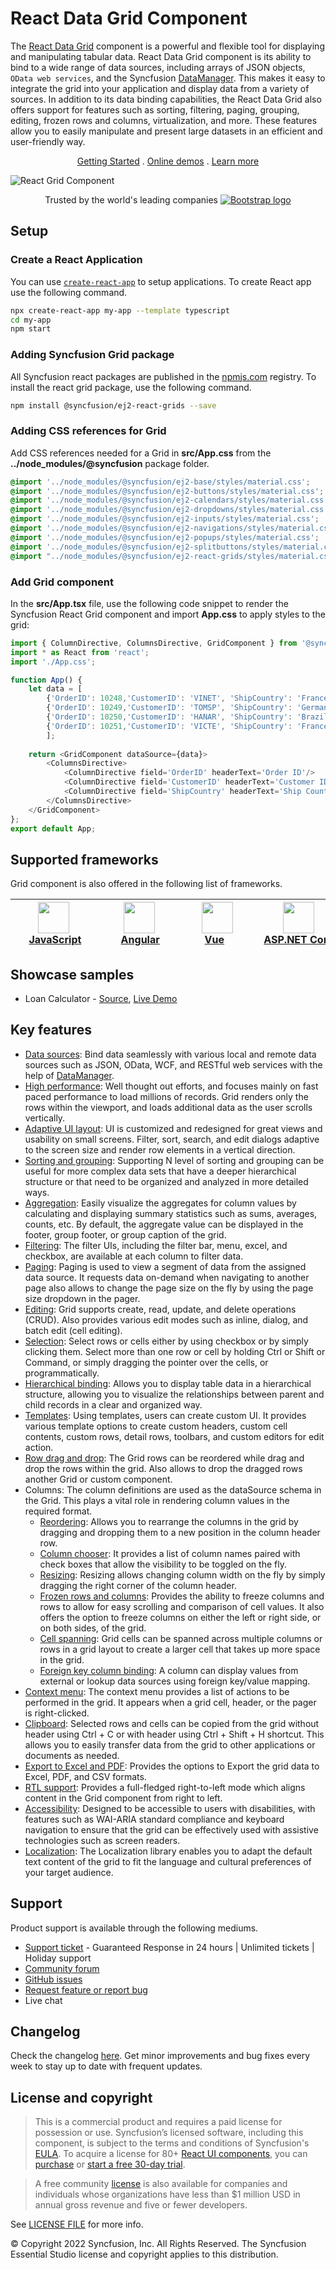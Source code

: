 # React Data Grid Component

The [React Data Grid](https://www.syncfusion.com/react-ui-components/react-grid?utm_source=npm&utm_medium=listing&utm_campaign=react-grid-npm) component is a powerful and flexible tool for displaying and manipulating tabular data. React Data Grid component is its ability to bind to a wide range of data sources, including arrays of JSON objects, `OData web services`, and the Syncfusion [DataManager](https://ej2.syncfusion.com/react/documentation/data/data-binding/?utm_source=npm&utm_medium=listing&utm_campaign=react-grid-npm). This makes it easy to integrate the grid into your application and display data from a variety of sources. In addition to its data binding capabilities, the React Data Grid also offers support for features such as sorting, filtering, paging, grouping, editing, frozen rows and columns, virtualization, and more. These features allow you to easily manipulate and present large datasets in an efficient and user-friendly way.

<p align="center">
  <a href="https://ej2.syncfusion.com/react/documentation/grid/getting-started/?utm_source=npm&utm_medium=listing&utm_campaign=react-grid-npm">Getting Started</a> . 
  <a href="https://ej2.syncfusion.com/react/demos/?utm_source=npm&utm_medium=listing&utm_campaign=react-grid-npm#/bootstrap5/grid/overview">Online demos</a> . 
  <a href="https://www.syncfusion.com/react-components/react-grid?utm_source=npm&utm_medium=listing&utm_campaign=react-grid-npm">Learn more</a>
</p>

![React Grid Component](https://raw.githubusercontent.com/SyncfusionExamples/nuget-img/master/react/react-datagrid.png)

<p align="center">
Trusted by the world's leading companies
  <a href="https://www.syncfusion.com">
    <img src="https://raw.githubusercontent.com/SyncfusionExamples/nuget-img/master/syncfusion/syncfusion-trusted-companies.webp" alt="Bootstrap logo">
  </a>
</p>

## Setup

### Create a React Application

You can use [`create-react-app`](https://github.com/facebookincubator/create-react-app) to setup applications. To create React app use the following command.

```bash
npx create-react-app my-app --template typescript
cd my-app
npm start
```

### Adding Syncfusion Grid package

All Syncfusion react packages are published in the [npmjs.com](https://www.npmjs.com/~syncfusionorg) registry. To install the react grid package, use the following command.

```bash
npm install @syncfusion/ej2-react-grids --save
```

### Adding CSS references for Grid

Add CSS references needed for a Grid in **src/App.css** from the **../node_modules/@syncfusion** package folder.

```css
@import '../node_modules/@syncfusion/ej2-base/styles/material.css';  
@import '../node_modules/@syncfusion/ej2-buttons/styles/material.css';  
@import '../node_modules/@syncfusion/ej2-calendars/styles/material.css';  
@import '../node_modules/@syncfusion/ej2-dropdowns/styles/material.css';  
@import '../node_modules/@syncfusion/ej2-inputs/styles/material.css';  
@import '../node_modules/@syncfusion/ej2-navigations/styles/material.css';
@import '../node_modules/@syncfusion/ej2-popups/styles/material.css';
@import '../node_modules/@syncfusion/ej2-splitbuttons/styles/material.css';
@import "../node_modules/@syncfusion/ej2-react-grids/styles/material.css";
```

### Add Grid component

In the **src/App.tsx** file, use the following code snippet to render the Syncfusion React Grid component and import **App.css** to apply styles to the grid:

```typescript
import { ColumnDirective, ColumnsDirective, GridComponent } from '@syncfusion/ej2-react-grids';
import * as React from 'react';
import './App.css';

function App() {
    let data = [
        {'OrderID': 10248,'CustomerID': 'VINET', 'ShipCountry': 'France'},
        {'OrderID': 10249,'CustomerID': 'TOMSP', 'ShipCountry': 'Germany'},
        {'OrderID': 10250,'CustomerID': 'HANAR', 'ShipCountry': 'Brazil' },
        {'OrderID': 10251,'CustomerID': 'VICTE', 'ShipCountry': 'France'}
        ];
        
    return <GridComponent dataSource={data}>
        <ColumnsDirective>
            <ColumnDirective field='OrderID' headerText='Order ID'/>
            <ColumnDirective field='CustomerID' headerText='Customer ID' />
            <ColumnDirective field='ShipCountry' headerText='Ship Country' />
        </ColumnsDirective>
    </GridComponent>
};
export default App;
```

## Supported frameworks

Grid component is also offered in the following list of frameworks.

| [<img src="https://ej2.syncfusion.com/github/images/js.svg" height="50" />](https://www.syncfusion.com/javascript-ui-controls?utm_medium=listing&utm_source=github)<br/>&nbsp;&nbsp;&nbsp;&nbsp;&nbsp;[JavaScript](https://www.syncfusion.com/javascript-ui-controls?utm_medium=listing&utm_source=github)&nbsp;&nbsp;&nbsp;&nbsp; | [<img src="https://ej2.syncfusion.com/github/images/angular.svg"  height="50" />](https://www.syncfusion.com/angular-components/?utm_medium=listing&utm_source=github)<br/>&nbsp;&nbsp;&nbsp;&nbsp;&nbsp;&nbsp;&nbsp;[Angular](https://www.syncfusion.com/angular-components/?utm_medium=listing&utm_source=github)&nbsp;&nbsp;&nbsp;&nbsp;&nbsp;&nbsp; | [<img src="https://ej2.syncfusion.com/github/images/vue.svg" height="50" />](https://www.syncfusion.com/vue-ui-components?utm_medium=listing&utm_source=github)<br/>&nbsp;&nbsp;&nbsp;&nbsp;&nbsp;&nbsp;&nbsp;[Vue](https://www.syncfusion.com/vue-ui-components?utm_medium=listing&utm_source=github)&nbsp;&nbsp;&nbsp;&nbsp;&nbsp;&nbsp;&nbsp;&nbsp;&nbsp; | [<img src="https://ej2.syncfusion.com/github/images/netcore.svg" height="50" />](https://www.syncfusion.com/aspnet-core-ui-controls?utm_medium=listing&utm_source=github)<br/>&nbsp;&nbsp;[ASP.NET&nbsp;Core](https://www.syncfusion.com/aspnet-core-ui-controls?utm_medium=listing&utm_source=github)&nbsp;&nbsp; | [<img src="https://ej2.syncfusion.com/github/images/netmvc.svg" height="50" />](https://www.syncfusion.com/aspnet-mvc-ui-controls?utm_medium=listing&utm_source=github)<br/>&nbsp;&nbsp;[ASP.NET&nbsp;MVC](https://www.syncfusion.com/aspnet-mvc-ui-controls?utm_medium=listing&utm_source=github)&nbsp;&nbsp; | 
| :-----: | :-----: | :-----: | :-----: | :-----: |

## Showcase samples

* Loan Calculator - [Source](https://github.com/syncfusion/ej2-showcase-react-loan-calculator), [Live Demo](https://ej2.syncfusion.com/showcase/react/loancalculator/?utm_source=npm&utm_medium=listing&utm_campaign=react-grid-npm#/default)

## Key features

* [Data sources](https://ej2.syncfusion.com/react/demos/?utm_source=npm&utm_medium=listing&utm_campaign=react-grid-npm#/material/grid/local-binding): Bind data seamlessly with various local and remote data sources such as JSON, OData, WCF, and RESTful web services with the help of [DataManager](https://ej2.syncfusion.com/react/documentation/data/data-binding/?utm_source=npm&utm_medium=listing&utm_campaign=react-grid-npm).
* [High performance](https://ej2.syncfusion.com/react/demos/?utm_source=npm&utm_medium=listing&utm_campaign=react-grid-npm#/material/grid/virtualization): Well thought out efforts, and focuses mainly on fast paced performance to load millions of records. Grid renders only the rows within the viewport, and loads additional data as the user scrolls vertically.
* [Adaptive UI layout](https://ej2.syncfusion.com/react/demos/?utm_source=npm&utm_medium=listing&utm_campaign=react-grid-npm#/material/grid/adaptive-layout): UI is customized and redesigned for great views and usability on small screens. Filter, sort, search, and edit dialogs adaptive to the screen size and render row elements in a vertical direction.
* [Sorting and grouping](https://ej2.syncfusion.com/react/demos/?utm_source=npm&utm_medium=listing&utm_campaign=react-grid-npm#/material/grid/grouping): Supporting N level of sorting and grouping can be useful for more complex data sets that have a deeper hierarchical structure or that need to be organized and analyzed in more detailed ways.
* [Aggregation](https://ej2.syncfusion.com/react/demos/?utm_source=npm&utm_medium=listing&utm_campaign=react-grid-npm#/material/grid/aggregate-default): Easily visualize the aggregates for column values by calculating and displaying summary statistics such as sums, averages, counts, etc. By default, the aggregate value can be displayed in the footer, group footer, or group caption of the grid.
* [Filtering](https://ej2.syncfusion.com/react/demos/?utm_source=npm&utm_medium=listing&utm_campaign=react-grid-npm#/material/grid/filtering): The filter UIs, including the filter bar, menu, excel, and checkbox, are available at each column to filter data.
* [Paging](https://ej2.syncfusion.com/react/demos/?utm_source=npm&utm_medium=listing&utm_campaign=react-grid-npm#/material/grid/paging): Paging is used to view a segment of data from the assigned data source. It requests data on-demand when navigating to another page also allows to change the page size on the fly by using the page size dropdown in the pager. 
* [Editing](https://ej2.syncfusion.com/react/demos/?utm_source=npm&utm_medium=listing&utm_campaign=react-grid-npm#/material/grid/normaledit): Grid supports create, read, update, and delete operations (CRUD). Also provides various edit modes such as inline, dialog, and batch edit (cell editing).
* [Selection](https://ej2.syncfusion.com/react/demos/?utm_source=npm&utm_medium=listing&utm_campaign=react-grid-npm#/material/grid/selection): Select rows or cells either by using checkbox or by simply clicking them. Select more than one row or cell by holding Ctrl or Shift or Command, or simply dragging the pointer over the cells, or programmatically.
* [Hierarchical binding](https://ej2.syncfusion.com/react/demos/?utm_source=npm&utm_medium=listing&utm_campaign=react-grid-npm#/material/grid/hierarchy): Allows you to display table data in a hierarchical structure, allowing you to visualize the relationships between parent and child records in a clear and organized way.
* [Templates](https://ej2.syncfusion.com/react/demos/?utm_source=npm&utm_medium=listing&utm_campaign=react-grid-npm#/material/grid/column-template): Using templates, users can create custom UI. It provides various template options to create custom headers, custom cell contents, custom rows, detail rows, toolbars, and custom editors for edit action.
* [Row drag and drop](https://ej2.syncfusion.com/vue/demos/?utm_source=npm&utm_medium=listing&utm_campaign=react-grid-npm#/material/grid/row-drag-and-drop.html): The Grid rows can be reordered while drag and drop the rows within the grid. Also allows to drop the dragged rows another Grid or custom component.
* Columns: The column definitions are used as the dataSource schema in the Grid. This plays a vital role in rendering column values in the required format.
  * [Reordering](https://ej2.syncfusion.com/react/demos/?utm_source=npm&utm_medium=listing&utm_campaign=react-grid-npm#/material/grid/reorder): Allows you to rearrange the columns in the grid by dragging and dropping them to a new position in the column header row.
  * [Column chooser](https://ej2.syncfusion.com/react/demos/?utm_source=npm&utm_medium=listing&utm_campaign=react-grid-npm#/material/grid/column-chooser): It provides a list of column names paired with check boxes that allow the visibility to be toggled on the fly.
  * [Resizing](https://ej2.syncfusion.com/react/demos/?utm_source=npm&utm_medium=listing&utm_campaign=react-grid-npm#/material/grid/column-resizing): Resizing allows changing column width on the fly by simply dragging the right corner of the column header.
  * [Frozen rows and columns](https://ej2.syncfusion.com/react/demos/?utm_source=npm&utm_medium=listing&utm_campaign=react-grid-npm#/material/grid/frozen-rows): Provides the ability to freeze columns and rows to allow for easy scrolling and comparison of cell values. It also offers the option to freeze columns on either the left or right side, or on both sides, of the grid.
  * [Cell spanning](https://ej2.syncfusion.com/react/demos/?utm_source=npm&utm_medium=listing&utm_campaign=react-grid-npm#/material/grid/column-spanning): Grid cells can be spanned across multiple columns or rows in a grid layout to create a larger cell that takes up more space in the grid.
  * [Foreign key column binding](https://ej2.syncfusion.com/react/demos/?utm_source=npm&utm_medium=listing&utm_campaign=react-grid-npm#/material/grid/foreign-key): A column can display values from external or lookup data sources using foreign key/value mapping.
* [Context menu](https://ej2.syncfusion.com/react/demos/?utm_source=npm&utm_medium=listing&utm_campaign=react-grid-npm#/material/grid/context-menu): The context menu provides a list of actions to be performed in the grid. It appears when a grid cell, header, or the pager is right-clicked.
* [Clipboard](https://ej2.syncfusion.com/react/demos/?utm_source=npm&utm_medium=listing&utm_campaign=react-grid-npm#/material/grid/clipboard): Selected rows and cells can be copied from the grid without header using Ctrl + C or with header using Ctrl + Shift + H shortcut. This allows you to easily transfer data from the grid to other applications or documents as needed.
* [Export to Excel and PDF](https://ej2.syncfusion.com/react/demos/?utm_source=npm&utm_medium=listing&utm_campaign=react-grid-npm#/material/grid/default-exporting): Provides the options to Export the grid data to Excel, PDF, and CSV formats.
* [RTL support](https://ej2.syncfusion.com/react/documentation/grid/global-local/?utm_source=npm&utm_medium=listing&utm_campaign=react-grid-npm#right-to-left---rtl): Provides a full-fledged right-to-left mode which aligns content in the Grid component from right to left.
* [Accessibility](https://ej2.syncfusion.com/react/documentation/grid/accessibility/?utm_source=npm&utm_medium=listing&utm_campaign=react-grid-npm#wai-aria): Designed to be accessible to users with disabilities, with features such as WAI-ARIA standard compliance and keyboard navigation to ensure that the grid can be effectively used with assistive technologies such as screen readers.
* [Localization](https://ej2.syncfusion.com/react/documentation/grid/global-local/?utm_source=npm&utm_medium=listing&utm_campaign=react-grid-npm#localization): The Localization library enables you to adapt the default text content of the grid to fit the language and cultural preferences of your target audience.

## Support

Product support is available through the following mediums.

* [Support ticket](https://support.syncfusion.com/support/tickets/create) - Guaranteed Response in 24 hours | Unlimited tickets | Holiday support
* [Community forum](https://www.syncfusion.com/forums/react-js2?utm_source=npm&utm_medium=listing&utm_campaign=react-grid-npm)
* [GitHub issues](https://github.com/syncfusion/ej2-react-ui-components/issues/new)
* [Request feature or report bug](https://www.syncfusion.com/feedback/react?utm_source=npm&utm_medium=listing&utm_campaign=react-grid-npm)
* Live chat

## Changelog

Check the changelog [here](https://github.com/syncfusion/ej2-react-ui-components/blob/master/components/grids/CHANGELOG.md?utm_source=npm&utm_medium=listing&utm_campaign=react-grid-npm). Get minor improvements and bug fixes every week to stay up to date with frequent updates.

## License and copyright

> This is a commercial product and requires a paid license for possession or use. Syncfusion’s licensed software, including this component, is subject to the terms and conditions of Syncfusion's [EULA](https://www.syncfusion.com/eula/es/). To acquire a license for 80+ [React UI components](https://www.syncfusion.com/react-components), you can [purchase](https://www.syncfusion.com/sales/products) or [start a free 30-day trial](https://www.syncfusion.com/account/manage-trials/start-trials).

> A free community [license](https://www.syncfusion.com/products/communitylicense) is also available for companies and individuals whose organizations have less than $1 million USD in annual gross revenue and five or fewer developers.

See [LICENSE FILE](https://github.com/syncfusion/ej2-react-ui-components/blob/master/license?utm_source=npm&utm_medium=listing&utm_campaign=react-grid-npm) for more info.

© Copyright 2022 Syncfusion, Inc. All Rights Reserved. The Syncfusion Essential Studio license and copyright applies to this distribution.
